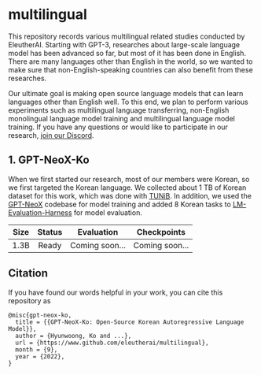 # multilingual
This repository records various multilingual related studies conducted by EleutherAI. 
Starting with GPT-3, researches about large-scale language model has been advanced so far, but most of it has been done in English.
There are many languages other than English in the world, so we wanted to make sure that non-English-speaking countries can also benefit from these researches.

Our ultimate goal is making open source language models that can learn languages other than English well. To this end, we plan to perform various experiments such as multilingual language transferring, non-English monolingual language model training and multilingual language model training.
If you have any questions or would like to participate in our research, [join our Discord](https://discord.com/invite/zBGx3azzUn).

## 1. GPT-NeoX-Ko
When we first started our research, most of our members were Korean, so we first targeted the Korean language. 
We collected about 1 TB of Korean dataset for this work, which was done with [TUNiB](https://tunib.ai/). 
In addition, we used the [GPT-NeoX](https://github.com/EleutherAI/gpt-neox) codebase for model training and added 8 Korean tasks to [LM-Evaluation-Harness](https://github.com/EleutherAI/lm-evaluation-harness/tree/multilingual-ko) for model evaluation.

| Size | Status |   Evaluation   |  Checkpoints   |
|:----:|:------:|:--------------:|:--------------:|
| 1.3B | Ready  | Coming soon... | Coming soon... |

## Citation
If you have found our words helpful in your work, you can cite this repository as
```
@misc{gpt-neox-ko,
  title = {{GPT-NeoX-Ko: Open-Source Korean Autoregressive Language Model}},
  author = {Hyunwoong, Ko and ...},
  url = {https://www.github.com/eleutherai/multilingual},
  month = {9},
  year = {2022},
}
```